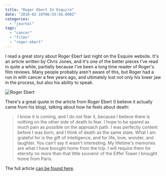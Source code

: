```yaml
---
title: "Roger Ebert In Esquire"
date: "2010-02-19T06:55:56.000Z"
categories: 
  - "journal"
tags: 
  - "cancer"
  - "films"
  - "roger-ebert"
---
```


I read a great story about Roger Ebert last night on the Esquire website. It's an article written by Chris Jones, and it's one of the better pieces I've read in quite a while, partially because I've been a long time reader of Roger's film reviews. Many people probably aren't aware of this, but Roger had a run in with cancer a few years ago, and ultimately lost not only his lower jaw in the process, but also his ability to speak.

![Roger Ebert](images/roger-ebert-jaw-cancer-photo-esquire-0310-lg.jpg)

There's a great quote in the article from Roger Ebert (I believe it actually came from his blog), talking about how he feels about death:

> I know it is coming, and I do not fear it, because I believe there is nothing on the other side of death to fear. I hope to be spared as much pain as possible on the approach path. I was perfectly content before I was born, and I think of death as the same state. What I am grateful for is the gift of intelligence, and for life, love, wonder, and laughter. You can't say it wasn't interesting. My lifetime's memories are what I have brought home from the trip. I will require them for eternity no more than that little souvenir of the Eiffel Tower I brought home from Paris.

The full article [can be found here](http://www.esquire.com/features/roger-ebert-0310).
